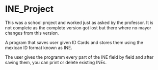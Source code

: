 # INE_Project

This was a school project and worked just as asked by the professor.
It is not complete as the complete version got lost but there where no mayor changes from this version.

A program that saves user given ID Cards and stores them using the mexican ID format known as INE.

The user gives the programm every part of the INE field by field and after saving them, you can print or delete existing INEs.
